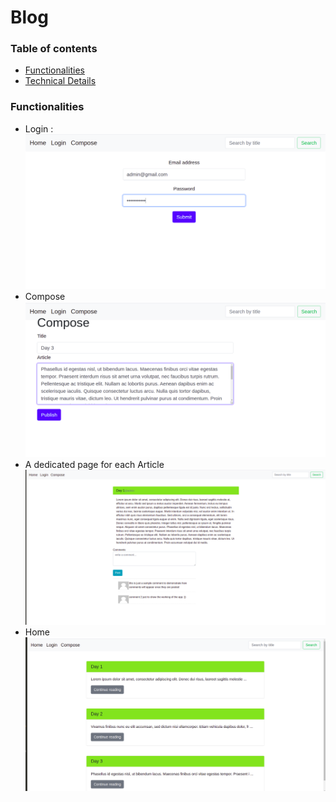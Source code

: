 # Blog
### Table of contents

* [Functionalities](#functionalities)
* [Technical Details](#technical-details)
### Functionalities
* Login :
![login](login.png)
* Compose
![compose](compose.png)
* A dedicated page for each Article 
![article](article.png)
* Home
![Home](home.png)
